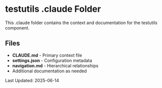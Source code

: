 # testutils .claude Folder

This .claude folder contains the context and documentation for the testutils component.

## Files

- **CLAUDE.md** - Primary context file
- **settings.json** - Configuration metadata
- **navigation.md** - Hierarchical relationships
- Additional documentation as needed

Last Updated: 2025-06-14
